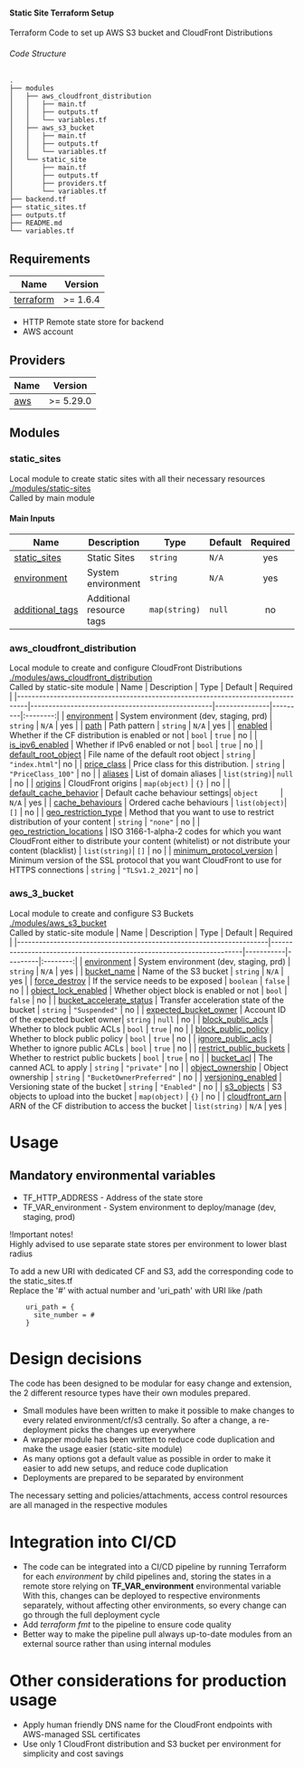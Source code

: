 <h4>Static Site Terraform Setup</h4>
Terraform Code to set up AWS S3 bucket and CloudFront Distributions<r>

<h6>Code Structure</h6>

```
.
├── modules
│   ├── aws_cloudfront_distribution
│   │   ├── main.tf
│   │   ├── outputs.tf
│   │   └── variables.tf
│   ├── aws_s3_bucket
│   │   ├── main.tf
│   │   ├── outputs.tf
│   │   └── variables.tf
│   └── static_site
│       ├── main.tf
│       ├── outputs.tf
│       ├── providers.tf
│       └── variables.tf
├── backend.tf
├── static_sites.tf
├── outputs.tf
├── README.md
└── variables.tf
```

## Requirements

| Name | Version |
|------|---------|
| <a name="requirement_terraform"></a> [terraform](#requirement\_terraform) | >= 1.6.4 |

- HTTP Remote state store for backend<br>
- AWS account<br>

## Providers

| Name                                                       | Version |
|------------------------------------------------------------|---------|
| <a name="provider_vault"></a> [aws](https://registry.terraform.io/providers/hashicorp/aws/latest/docs)    | >= 5.29.0  |

## Modules
### static_sites
Local module to create static sites with all their necessary resources<br>
[./modules/static-sites](https://github.com/CSimpiFoN/finnet-tf/tree/main/modules/static-site)<br>
Called by main module

#### Main Inputs
| Name                                                                            | Description                                      | Type          | Default | Required |
|---------------------------------------------------------------------------------|--------------------------------------------------|---------------|---------|:--------:|
| <a name="input_static_sites"></a> [static_sites](#input\_static_sites)          | Static Sites         | `string`      | `N/A`   |   yes    |
| <a name="input_environment"></a> [environment](#input\_environment)             | System environment   | `string`      | `N/A`   |   yes    |
| <a name="input_additional_tags"></a> [additional_tags](#input\_additional_tags) | Additional resource tags                               | `map(string)` | `null`     |   no    |

### aws_cloudfront_distribution
Local module to create and configure CloudFront Distributions<br>
[./modules/aws_cloudfront_distribution](https://github.com/CSimpiFoN/finnet-tf/tree/main/modules/aws_cloudfront_distribution)<br>
Called by static-site module
| Name                                                                            | Description                                      | Type          | Default | Required |
|---------------------------------------------------------------------------------|--------------------------------------------------|---------------|---------|:--------:|
| <a name="input_environment"></a> [environment](#input\_environment)             | System environment (dev, staging, prd)           | `string`      | `N/A`   |   yes    |
| <a name="input_path"></a> [path](#input\_path)                                  | Path pattern                                     | `string`      | `N/A`   |   yes    |
| <a name="input_enabled"></a> [enabled](#input\_enabled)                         | Whether if the CF distribution is enabled or not | `bool`        | `true`  |   no     |
| <a name="input_is_ipv6_enabled"></a> [is_ipv6_enabled](#input\_is_ipv6_enabled) | Whether if IPv6 enabled or not                   | `bool`        | `true`  |   no     |
| <a name="input_default_root_object"></a> [default_root_object](#input\_default_root_object) | File name of the default root object | `string`      | `"index.html"`| no   |
| <a name="input_price_class"></a> [price_class](#input\_price_class)             | Price class for this distribution.               | `string` | `"PriceClass_100"` |   no |
| <a name="input_aliases"></a> [aliases](#input\_aliases)                         | List of domain aliases                           | `list(string)`| `null`   |   no    |
| <a name="input_origins"></a> [origins](#input\_origins)                         | CloudFront origins                               | `map(object)` | `{}`     |   no    |
| <a name="input_default_cache_behavior"></a> [default_cache_behavior](#input\_default_cache_behavior) | Default cache behaviour settings| `object     ` | `N/A`     |   yes  |
| <a name="input_cache_behaviours"></a> [cache_behaviours](#input\_cache_behaviours) | Ordered cache behaviours                      | `list(object)`| `[]`     |   no    |
| <a name="input_geo_restriction_type"></a> [geo_restriction_type](#input\_geo_restriction_type) | Method that you want to use to restrict distribution of your content               | `string`      | `"none"`   |   no    |
| <a name="input_geo_restriction_locations"></a> [geo_restriction_locations](#input\_geo_restriction_locations) | ISO 3166-1-alpha-2 codes for which you want CloudFront either to distribute your content (whitelist) or not distribute your content (blacklist) | `list(string)`| `[]`     |   no    |
| <a name="input_minimum_protocol_version"></a> [minimum_protocol_version](#input\_minimum_protocol_version) | Minimum version of the SSL protocol that you want CloudFront to use for HTTPS connections    | `string`      | `"TLSv1.2_2021"`|   no |

### aws_3_bucket
Local module to create and configure S3 Buckets<br>
[./modules/aws_s3_bucket](https://github.com/CSimpiFoN/finnet-tf/tree/main/modules/aws_s3_bucket)<br>
Called by static-site module
| Name                                                                | Description                                                          | Type      | Default | Required |
|---------------------------------------------------------------------|----------------------------------------------------------------------|-----------|---------|:--------:|
| <a name="input_environment"></a> [environment](#input\_environment) | System environment (dev, staging, prd)                               | `string`  | `N/A`   |   yes    |
| <a name="input_bucket_name"></a> [bucket_name](#input\_bucket_name) | Name of the S3 bucket                                                | `string`  | `N/A`   |   yes    |
| <a name="input_force_destroy"></a> [force_destroy](#input\_force_destroy) | If the service needs to be exposed                             | `boolean` | `false` |    no    |
| <a name="input_object_lock_enabled"></a> [object_lock_enabled](#input\_object_lock_enabled) | Whether object block is enabled or not       | `bool`    | `false` |    no    |
| <a name="input_bucket_accelerate_status"></a> [bucket_accelerate_status](#input\_bucket_accelerate_status) | Transfer acceleration state of the bucket | `string`  | `"Suspended"`    |    no    |
| <a name="input_expected_bucket_owner"></a> [expected_bucket_owner](#input\_expected_bucket_owner) | Account ID of the expected bucket owner| `string`  | `null`   |   no    |
| <a name="input_block_public_acls"></a> [block_public_acls](#input\_block_public_acls) | Whether to block public ACLs                       | `bool`    | `true`   |   no    |
| <a name="input_block_public_policy"></a> [block_public_policy](#input\_block_public_policy) | Whether to block public policy               | `bool`    | `true`   |   no    |
| <a name="input_ignore_public_acls"></a> [ignore_public_acls](#input\_ignore_public_acls) | Whether to ignore public ACLs                   | `bool`    | `true`   |   no    |
| <a name="input_restrict_public_buckets"></a> [restrict_public_buckets](#input\_restrict_public_buckets) | Whether to restrict public buckets | `bool`  | `true`   |   no    |
| <a name="input_bucket_acl"></a> [bucket_acl](#input\_bucket_acl) | The canned ACL to apply                                              | `string`  | `"private"` |   no    |
| <a name="input_object_ownership"></a> [object_ownership](#input\_object_ownership) | Object ownership                      | `string`  | `"BucketOwnerPreferred"` |   no    |
| <a name="input_versioning_enabled"></a> [versioning_enabled](#input\_versioning_enabled) | Versioning state of the bucket               | `string`  | `"Enabled"` |   no    |
| <a name="input_s3_objects"></a> [s3_objects](#input\_s3_objects) | S3 objects to upload into the bucket                                   | `map(object)`  | `{}` |   no    |
| <a name="input_cloudfront_arn"></a> [cloudfront_arn](#input\_cloudfront_arn) | ARN of the CF distribution to access the bucket           | `list(string)` | `N/A` |   yes   |

# Usage
## Mandatory environmental variables
- TF_HTTP_ADDRESS - Address of the state store
- TF_VAR_environment - System environment to deploy/manage (dev, staging, prod)

!Important notes!<br>
Highly advised to use separate state stores per environment to lower blast radius<br>

To add a new URI with dedicated CF and S3, add the corresponding code to the static_sites.tf<br>
Replace the '#' with actual number and 'uri_path' with URI like /path
```
    uri_path = {
      site_number = #
    }
```

# Design decisions
The code has been designed to be modular for easy change and extension, the 2 different resource types have their own modules prepared.<br>
- Small modules have been written to make it possible to make changes to every related environment/cf/s3 centrally. So after a change, a re-deployment picks the changes up everywhere
- A wrapper module has been written to reduce code duplication and make the usage easier (static-site module)
- As many options got a default value as possible in order to make it easier to add new setups, and reduce code duplication
- Deployments are prepared to be separated by environment

The necessary setting and policies/attachments, access control resources are all managed in the respective modules

# Integration into CI/CD
- The code can be integrated into a CI/CD pipeline by running Terraform for each <i>environment</i> by child pipelines and, storing the states in a remote store relying on <b>TF_VAR_environment</b> environmental variable
With this, changes can be deployed to respective environments separately, without affecting other environments, so every change can go through the full deployment cycle
- Add <i>terraform fmt</i> to the pipeline to ensure code quality
- Better way to make the pipeline pull always up-to-date modules from an external source rather than using internal modules

# Other considerations for production usage
- Apply human friendly DNS name for the CloudFront endpoints with AWS-managed SSL certificates
- Use only 1 CloudFront distribution and S3 bucket per environment for simplicity and cost savings
